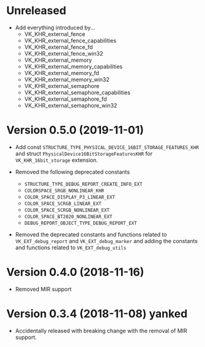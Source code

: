 # Unreleased

- Add everything introduced by...
    +   VK_KHR_external_fence
    +   VK_KHR_external_fence_capabilities
    +   VK_KHR_external_fence_fd
    +   VK_KHR_external_fence_win32
    +   VK_KHR_external_memory
    +   VK_KHR_external_memory_capabilities
    +   VK_KHR_external_memory_fd
    +   VK_KHR_external_memory_win32
    +   VK_KHR_external_semaphore
    +   VK_KHR_external_semaphore_capabilities
    +   VK_KHR_external_semaphore_fd
    +   VK_KHR_external_semaphore_win32

# Version 0.5.0 (2019-11-01)

- Add const `STRUCTURE_TYPE_PHYSICAL_DEVICE_16BIT_STORAGE_FEATURES_KHR` and
  struct `PhysicalDevice16BitStorageFeaturesKHR` for `VK_KHR_16bit_storage`
  extension.
- Removed the following deprecated constants
    +   `STRUCTURE_TYPE_DEBUG_REPORT_CREATE_INFO_EXT`
    +   `COLORSPACE_SRGB_NONLINEAR_KHR`
    +   `COLOR_SPACE_DISPLAY_P3_LINEAR_EXT`
    +   `COLOR_SPACE_SCRGB_LINEAR_EXT`
    +   `COLOR_SPACE_SCRGB_NONLINEAR_EXT`
    +   `COLOR_SPACE_BT2020_NONLINEAR_EXT`
    +   `DEBUG_REPORT_OBJECT_TYPE_DEBUG_REPORT_EXT`

- Removed the deprecated constants and functions related to `VK_EXT_debug_report` and `VK_EXT_debug_marker` and adding the constants and functions related to `VK_EXT_debug_utils`

# Version 0.4.0 (2018-11-16)

- Removed MIR support

# Version 0.3.4 (2018-11-08) **yanked**

- Accidentally released with breaking change with the removal of MIR support.
